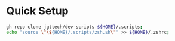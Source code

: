 # Quick Setup

```bash
gh repo clone jgttech/dev-scripts ${HOME}/.scripts;
echo "source \"\${HOME}/.scripts/zsh.sh\"" >> ${HOME}/.zshrc;
```
